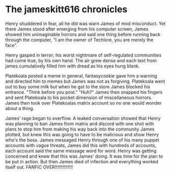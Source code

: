 # The jameskitt616 chronicles
Henry shuddered in fear, all he did was warn James of mod misconduct. Yet there James stood after emerging from his computer screen, James showed him unimaginable horrors and said one thing before running back through the computer, "I am the owner of Techlore, you are merely the face".

Henry gasped in terror; his worst nightmare of self-regulated communities had come true, by his own hand. The air grew dense and each text from james cumulatively filled him with dread as his eyes hung blank.

Platekoala posted a meme in general, fantasycookie gave him a warning and directed him to memes but James was not as forgiving. Platekoala went out to buy some milk but when he got to the store James blocked his entrance.
"Think before you post." 
"Huh?" 
James then snapped his fingers and sent Platekoala to his pocket dimension of miscellaneous horrors. James then took over Platekoalas matrix account so no one would wonder about a thing. 

James' rage began to overflow. A leaked conversation showed that Henry was planning to ban James from matrix and discord with one shot with plans to stop him from making his way back into the community
James plotted, but knew this was going to have to be malicious and show Henry who's the boss. James messaged Henry through one of his many puppet accounts with vague threats, James did this with hundreds of accounts, each account said the same message word for word. Henry was getting concerned and knew that  this was James' doing. It was time for the plan to be put in action.
But then James died of infection and everything worked itself out. 
FANFIC OVER!!!!!!!!!!!!!!
